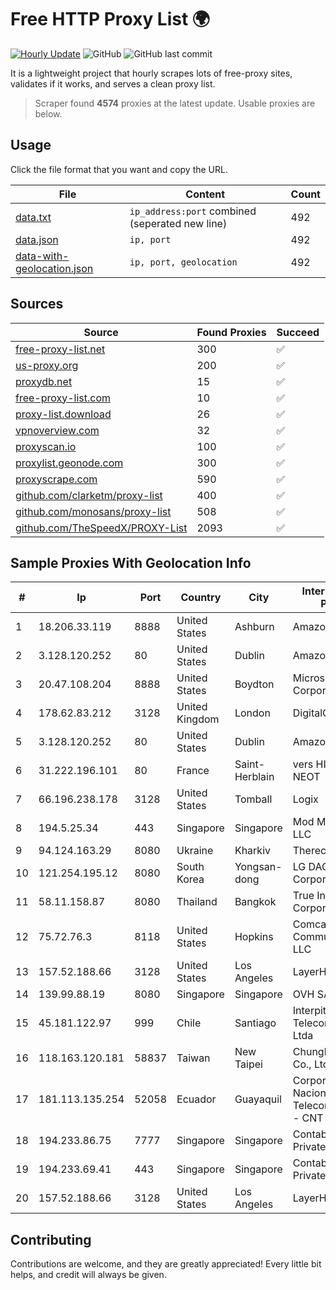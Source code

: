 
# Free HTTP Proxy List 🌍

[![Hourly Update](https://github.com/mertguvencli/http-proxy-list/actions/workflows/main.yml/badge.svg?branch=main)](https://github.com/mertguvencli/http-proxy-list/actions/workflows/main.yml)
![GitHub](https://img.shields.io/github/license/mertguvencli/http-proxy-list)
![GitHub last commit](https://img.shields.io/github/last-commit/mertguvencli/http-proxy-list)

It is a lightweight project that hourly scrapes lots of free-proxy sites, validates if it works, and serves a clean proxy list.


> Scraper found **4574** proxies at the latest update. Usable proxies are below.

## Usage

Click the file format that you want and copy the URL.


|File|Content|Count|
|----|-------|-----|
|[data.txt](https://raw.githubusercontent.com/mertguvencli/http-proxy-list/main/proxy-list/data.txt)|`ip_address:port` combined (seperated new line)|492|
|[data.json](https://raw.githubusercontent.com/mertguvencli/http-proxy-list/main/proxy-list/data.json)|`ip, port`|492|
|[data-with-geolocation.json](https://raw.githubusercontent.com/mertguvencli/http-proxy-list/main/proxy-list/data-with-geolocation.json)|`ip, port, geolocation`|492|

## Sources

|Source|Found Proxies|Succeed|
|------|-------------|-------|
|[free-proxy-list.net](https://free-proxy-list.net)|300|✅|
|[us-proxy.org](https://www.us-proxy.org)|200|✅|
|[proxydb.net](http://proxydb.net)|15|✅|
|[free-proxy-list.com](https://free-proxy-list.com/?page=&port=&type%5B%5D=http&type%5B%5D=https&up_time=0&search=Search)|10|✅|
|[proxy-list.download](https://www.proxy-list.download/HTTP)|26|✅|
|[vpnoverview.com](https://vpnoverview.com/privacy/anonymous-browsing/free-proxy-servers)|32|✅|
|[proxyscan.io](https://www.proxyscan.io)|100|✅|
|[proxylist.geonode.com](https://proxylist.geonode.com/api/proxy-list?limit=300&page=1&sort_by=lastChecked&sort_type=desc&protocols=http,https)|300|✅|
|[proxyscrape.com](https://api.proxyscrape.com/v2/?request=displayproxies&protocol=http&timeout=10000&country=all&ssl=all&anonymity=all)|590|✅|
|[github.com/clarketm/proxy-list](https://raw.githubusercontent.com/clarketm/proxy-list/master/proxy-list-raw.txt)|400|✅|
|[github.com/monosans/proxy-list](https://raw.githubusercontent.com/monosans/proxy-list/main/proxies/http.txt)|508|✅|
|[github.com/TheSpeedX/PROXY-List](https://raw.githubusercontent.com/TheSpeedX/PROXY-List/master/http.txt)|2093|✅|


## Sample Proxies With Geolocation Info

|#|Ip|Port|Country|City|Internet Service Provider|
|-|--|----|-------|----|-------------------------|
|1|18.206.33.119|8888|United States|Ashburn|Amazon.com, Inc.|
|2|3.128.120.252|80|United States|Dublin|Amazon.com, Inc.|
|3|20.47.108.204|8888|United States|Boydton|Microsoft Corporation|
|4|178.62.83.212|3128|United Kingdom|London|DigitalOcean, LLC|
|5|3.128.120.252|80|United States|Dublin|Amazon.com, Inc.|
|6|31.222.196.101|80|France|Saint-Herblain|vers HITS-SAS via NEOT|
|7|66.196.238.178|3128|United States|Tomball|Logix|
|8|194.5.25.34|443|Singapore|Singapore|Mod Mission Critical LLC|
|9|94.124.163.29|8080|Ukraine|Kharkiv|Therecom Ltd|
|10|121.254.195.12|8080|South Korea|Yongsan-dong|LG DACOM Corporation|
|11|58.11.158.87|8080|Thailand|Bangkok|True Internet Corporation CO. Ltd.|
|12|75.72.76.3|8118|United States|Hopkins|Comcast Cable Communications, LLC|
|13|157.52.188.66|3128|United States|Los Angeles|LayerHost|
|14|139.99.88.19|8080|Singapore|Singapore|OVH SAS|
|15|45.181.122.97|999|Chile|Santiago|Interpit Telecomunicaciones Ltda|
|16|118.163.120.181|58837|Taiwan|New Taipei|Chunghwa Telecom Co., Ltd.|
|17|181.113.135.254|52058|Ecuador|Guayaquil|Corporacion Nacional De Telecomunicaciones - CNT EP|
|18|194.233.86.75|7777|Singapore|Singapore|Contabo Asia Private Limited|
|19|194.233.69.41|443|Singapore|Singapore|Contabo Asia Private Limited|
|20|157.52.188.66|3128|United States|Los Angeles|LayerHost|



## Contributing

Contributions are welcome, and they are greatly appreciated! Every
little bit helps, and credit will always be given.

